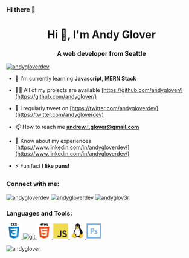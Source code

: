 ### Hi there 👋

<!--
**andyglover/andyglover** is a ✨ _special_ ✨ repository because its `README.md` (this file) appears on your GitHub profile.

Here are some ideas to get you started:

- 🔭 I’m currently working on ...
- 🌱 I’m currently learning ...
- 👯 I’m looking to collaborate on ...
- 🤔 I’m looking for help with ...
- 💬 Ask me about ...
- 📫 How to reach me: ...
- 😄 Pronouns: ...
- ⚡ Fun fact: ...
-->

<h1 align="center">Hi 👋, I'm Andy Glover</h1>
<h3 align="center">A web developer from Seattle</h3>

<p align="left"> <a href="https://twitter.com/andygloverdev" target="blank"><img src="https://img.shields.io/twitter/follow/andygloverdev?logo=twitter&style=for-the-badge" alt="andygloverdev" /></a> </p>

- 🌱 I’m currently learning **Javascript, MERN Stack**

- 👨‍💻 All of my projects are available [https://github.com/andyglover/](https://github.com/andyglover/)

- 📝 I regularly tweet on [https://twitter.com/andygloverdev](https://twitter.com/andygloverdev)

- 📫 How to reach me **andrew.l.glover@gmail.com**

- 📄 Know about my experiences [https://www.linkedin.com/in/andygloverdev/](https://www.linkedin.com/in/andygloverdev/)

- ⚡ Fun fact **I like puns!**

<h3 align="left">Connect with me:</h3>
<p align="left">
<a href="https://twitter.com/andygloverdev" target="blank"><img align="center" src="https://raw.githubusercontent.com/rahuldkjain/github-profile-readme-generator/master/src/images/icons/Social/twitter.svg" alt="andygloverdev" height="30" width="40" /></a>
<a href="https://linkedin.com/in/andygloverdev" target="blank"><img align="center" src="https://raw.githubusercontent.com/rahuldkjain/github-profile-readme-generator/master/src/images/icons/Social/linked-in-alt.svg" alt="andygloverdev" height="30" width="40" /></a>
<a href="https://instagram.com/andyglov3r" target="blank"><img align="center" src="https://raw.githubusercontent.com/rahuldkjain/github-profile-readme-generator/master/src/images/icons/Social/instagram.svg" alt="andyglov3r" height="30" width="40" /></a>
</p>

<h3 align="left">Languages and Tools:</h3>
<p align="left"> <a href="https://www.w3schools.com/css/" target="_blank" rel="noreferrer"> <img src="https://raw.githubusercontent.com/devicons/devicon/master/icons/css3/css3-original-wordmark.svg" alt="css3" width="40" height="40"/> </a> <a href="https://git-scm.com/" target="_blank" rel="noreferrer"> <img src="https://www.vectorlogo.zone/logos/git-scm/git-scm-icon.svg" alt="git" width="40" height="40"/> </a> <a href="https://www.w3.org/html/" target="_blank" rel="noreferrer"> <img src="https://raw.githubusercontent.com/devicons/devicon/master/icons/html5/html5-original-wordmark.svg" alt="html5" width="40" height="40"/> </a> <a href="https://developer.mozilla.org/en-US/docs/Web/JavaScript" target="_blank" rel="noreferrer"> <img src="https://raw.githubusercontent.com/devicons/devicon/master/icons/javascript/javascript-original.svg" alt="javascript" width="40" height="40"/> </a> <a href="https://www.linux.org/" target="_blank" rel="noreferrer"> <img src="https://raw.githubusercontent.com/devicons/devicon/master/icons/linux/linux-original.svg" alt="linux" width="40" height="40"/> </a> <a href="https://www.photoshop.com/en" target="_blank" rel="noreferrer"> <img src="https://raw.githubusercontent.com/devicons/devicon/master/icons/photoshop/photoshop-line.svg" alt="photoshop" width="40" height="40"/> </a> </p>

<p><img align="center" src="https://github-readme-streak-stats.herokuapp.com/?user=andyglover&" alt="andyglover" /></p>

<!--https://rahuldkjain.github.io/gh-profile-readme-generator/ >